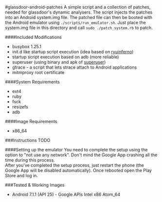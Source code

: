 #glassdoor-android-patches
A simple script and a collection of patches, needed for glassdoor's dynamic analysers. The script injects the patches into an Android system.img file. The patched file can then be booted with the Android emulator using `./scripts/run_emulator.sh`.
Just place the system.img file in this directory and call `sudo ./patch_system.rb` to patch.

####Included Modifications
- busybox 1.25.1
- init.d like startup script execution (idea based on [ryuinferno](https://github.com/Ryuinferno/Term-init))
- startup script execution based on adb (more reliable)
- superuser (using binary and apk of [superuser](https://github.com/phhusson/Superuser))
- gtrace - a script that lets strace attach to Android applications
- mitmproxy root certificate

####System Requirements
- ext4
- ruby
- fsck
- resizefs
- adb

####Image Requirements
- x86_64

###Instructions
TODO

####Setting up the emulator
You need to complete the setup using the option to "not use any network".
Don't mind the Google App crashing all the time during this process.  
After you've completed the setup process, just restart the phone (the Google App will be disabled automatically). Once rebooted open the Play Store and log in. 

###Tested & Working Images
- Android 7.1.1 (API 25) - Google APIs Intel x86 Atom_64
